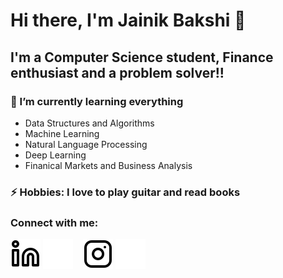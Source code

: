 # Hi there, I'm Jainik Bakshi 👋 


## I'm a Computer Science student, Finance enthusiast and a problem solver!!

### 🌱 I’m currently learning everything 
* Data Structures and Algorithms
* Machine Learning
* Natural Language Processing
* Deep Learning
* Finanical Markets and Business Analysis



### ⚡ Hobbies: I love to play guitar and read books

### Connect with me:

[![website](./img/linkedin-light.svg)](https://www.linkedin.com/in/jainikbakshi#gh-light-mode-only)
[![website](./img/linkedin-dark.svg)](https://www.linkedin.com/in/jainikbakshi#gh-dark-mode-only)
&nbsp;&nbsp;
[![website](./img/instagram-light.svg)](https://instagram.com/jainik_2502#gh-light-mode-only)
[![website](./img/instagram-dark.svg)](https://instagram.com/jainik_2502#gh-dark-mode-only)

